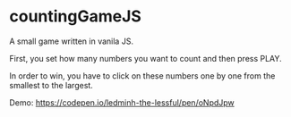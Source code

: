 # countingGameJS

A small game written in vanila JS.

First, you set how many numbers you want to count and then press PLAY.

In order to win, you have to click on these numbers one by one from the smallest to the largest.

Demo: https://codepen.io/ledminh-the-lessful/pen/oNpdJpw
